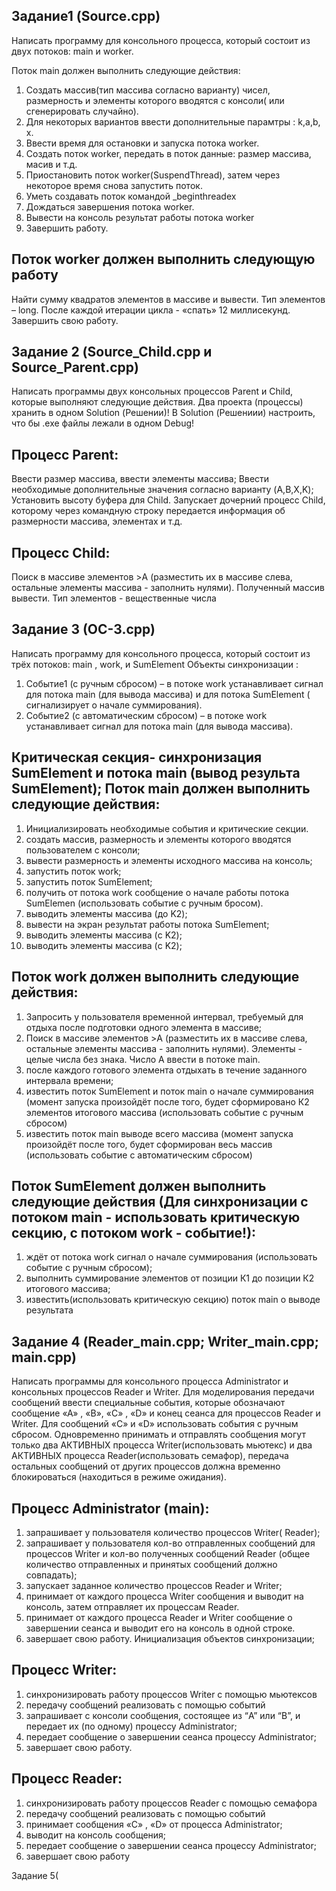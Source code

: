 Задание1 (Source.cpp) 
-
Написать программу для консольного процесса, который состоит из двух потоков: main и worker.

Поток main должен выполнить следующие действия:
1. Создать массив(тип массива согласно варианту) чисел, размерность и элементы которого вводятся с
консоли( или сгенерировать случайно).
2. Для некоторых вариантов ввести дополнительные парамтры : k,a,b, х.
3. Ввести время для остановки и запуска потока worker.
4. Создать поток worker, передать в поток данные: размер маcсива, масив и т.д.
5. Приостановить поток worker(SuspendThread), затем через некоторое время снова запустить поток.
6. Уметь создавать поток командой _beginthreadex
7. Дождаться завершения потока worker.
8. Вывести на консоль результат работы потока worker
9. Завершить работу.
 
Поток worker должен выполнить следующую работу
-
Найти сумму квадратов элементов в массиве и вывести. Тип элементов – long. После каждой итерации цикла -
«спать» 12 миллисекунд. Завершить свою работу.

Задание 2 (Source_Child.cpp и Source_Parent.cpp) 
-
Написать программы двух консольных процессов Parent и Child, которые выполняют следующие действия.
Два проекта (процессы) хранить в одном Solution (Решении)!
В Solution (Решениии) настроить, что бы .exe файлы лежали в одном Debug!

Процесс Parent: 
-
Ввести размер массива, ввести элементы массива;
Ввести необходимые дополнительные значения согласно варианту (A,B,X,K);
Установить высоту буфера для Сhild.
Запускает дочерний процесс Child, которому через командную строку передается информация об
размерности массива, элементах и т.д. 

Процесс Child:
-
Поиск в массиве элементов >A (разместить их в массиве слева, остальные элементы массива -
заполнить нулями). Полученный массив вывести. Тип элементов - вещественные числа

Задание 3 (ОС-3.срр)
-
Написать программу для консольного процесса, который состоит из трёх потоков: main , work, и SumElement
 Объекты синхронизации :
 1. Событие1 (с ручным сбросом) – в потоке work устанавливает сигнал для потока main (для вывода массива) и
для потока SumElement ( сигнализирует о начале суммирования).
 2. Событие2 (с автоматическим сбросом) – в потоке work устанавливает сигнал для потока main (для вывода
массива).

Критическая секция- синхронизация SumElement и потока main (вывод результа SumElement);
Поток main должен выполнить следующие действия:
-
1. Инициализировать необходимые события и критические секции.
2. создать массив, размерность и элементы которого вводятся пользователем с консоли;
3. вывести размерность и элементы исходного массива на консоль;
4. запустить поток work;
5. запустить поток SumElement;
6. получить от потока work сообщение о начале работы потока SumElemen (использовать событие с ручным
бросом).
7. выводить элементы массива (до K2);
8. вывести на экран результат работы потока SumElement;
9. выводить элементы массива (c K2);
10. выводить элементы массива (c K2);

Поток work должен выполнить следующие действия:
-
1. Запросить у пользователя временной интервал, требуемый для отдыха после подготовки одного элемента в
массиве;
2. Поиск в массиве элементов >A (разместить их в массиве слева, остальные элементы массива - заполнить
нулями). Элементы - целые числа без знака. Число A ввести в потоке main.
3. после каждого готового элемента отдыхать в течение заданного интервала времени;
4. известить поток SumElement и поток main о начале суммирования (момент запуска произойдёт после того,
будет сформировано К2 элементов итогового массива (использовать событие с ручным сбросом)
5. известить поток main выводе всего массива (момент запуска произойдёт после того, будет сформирован весь
массив (использовать событие с автоматическим сбросом)

Поток SumElement должен выполнить следующие действия (Для синхронизации с потоком main - использовать
критическую секцию, с потоком work - событие!):
-
1. ждёт от потока work сигнал о начале суммирования (использовать событие с ручным сбросом);
2. выполнить суммирование элементов от позиции К1 до позиции К2 итогового массива;
3. известить(использовать критическую секцию) поток main о выводе результата

Задание 4 (Reader_main.cpp; Writer_main.cpp; main.cpp)
-
Написать программы для консольного процесса Administrator и консольных процессов Reader и Writer. Для
моделирования передачи сообщений ввести специальные события, которые обозначают сообщение «А» , «B», «C» ,
«D» и конец сеанса для процессов Reader и Writer. Для сообщений «C» и «D» использовать события c
ручным сбросом.
Одновременно принимать и отправлять сообщения могут только два АКТИВНЫХ процесса Writer(использовать
мьютекс) и два АКТИВНЫХ процесса Reader(использовать семафор), передача остальных сообщений от других
процессов должна временно блокироваться (находиться в режиме ожидания).

Процесс Administrator (main):
-
1. запрашивает у пользователя количество процессов Writer( Reader);
2. запрашивает у пользователя кол-во отправленных сообщений для процессов Writer и кол-во полученных
сообщений Reader (общее количество отправленных и принятых сообщений должно совпадать);
3. запускает заданное количество процессов Reader и Writer;
4. принимает от каждого процесса Writer сообщения и выводит на консоль, затем отправляет их процессам
Reader.
5. принимает от каждого процесса Reader и Writer сообщение о завершении сеанса и выводит его на
консоль в одной строке.
6. завершает свою работу.
Инициализация объектов синхронизации;

Процесс Writer:
-
1. синхронизировать работу процессов Writer с помощью мьютексов
2. передачу сообщений реализовать с помощью событий
3. запрашивает с консоли сообщения, состоящее из “A” или “B”, и передает их (по одному) процессу
Administrator;
4. передает сообщение о завершении сеанса процессу Administrator;
5. завершает свою работу.

Процесс Reader:
-
1. синхронизировать работу процессов Reader с помощью семафора
2. передачу сообщений реализовать с помощью событий
3. принимает сообщения «C» , «D» от процесса Administrator;
4. выводит на консоль сообщения;
5. передает сообщение о завершении сеанса процессу Administrator;
6. завершает свою работу

Задание 5(

